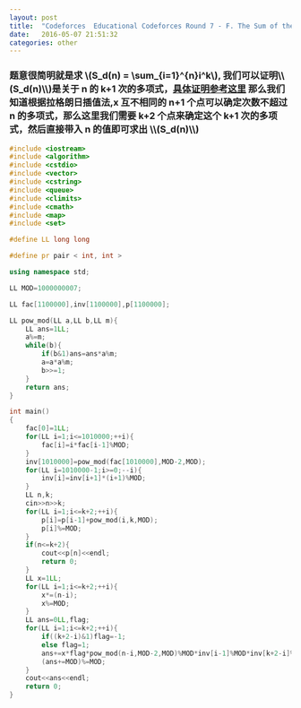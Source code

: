 ```yaml
---
layout: post
title:  "Codeforces  Educational Codeforces Round 7 - F. The Sum of the k-th Powers"
date:   2016-05-07 21:51:32
categories: other
---
```

<script type="text/javascript" src="http://cdn.mathjax.org/mathjax/latest/MathJax.js?config=default"></script>
<h3>题意很简明就是求 \(S_d(n) = \sum_{i=1}^{n}i^k\), 我们可以证明\\(S_d(n)\\)是关于 n 的 k+1 次的多项式，<a href="http://wenku.baidu.com/link?url=2QPccmUgeYDDfZ3l5lrGJLyrgBjrBSdFnRlI-o87A7GcZE6x0f-XNStMF2P-QeJL8mMYjC3nxM9iKwt_zVKRW1GAJM1rANxoDw48EAZwyxq">具体证明参考这里</a>
那么我们知道根据拉格朗日插值法,x 互不相同的 n+1 个点可以确定次数不超过 n 的多项式，那么这里我们需要 k+2 个点来确定这个 k+1 次的多项式，然后直接带入 n 的值即可求出 \\(S_d(n)\\)</h3>

```c++
#include <iostream>
#include <algorithm>
#include <cstdio>
#include <vector>
#include <cstring>
#include <queue>
#include <climits>
#include <cmath>
#include <map>
#include <set>

#define LL long long

#define pr pair < int, int >

using namespace std;

LL MOD=1000000007;

LL fac[1100000],inv[1100000],p[1100000];

LL pow_mod(LL a,LL b,LL m){
    LL ans=1LL;
    a%=m;
    while(b){
        if(b&1)ans=ans*a%m;
        a=a*a%m;
        b>>=1;
    }
    return ans;
}

int main()
{
    fac[0]=1LL;
    for(LL i=1;i<=1010000;++i){
        fac[i]=i*fac[i-1]%MOD;
    }
    inv[1010000]=pow_mod(fac[1010000],MOD-2,MOD);
    for(LL i=1010000-1;i>=0;--i){
        inv[i]=inv[i+1]*(i+1)%MOD;
    }
    LL n,k;
    cin>>n>>k;
    for(LL i=1;i<=k+2;++i){
        p[i]=p[i-1]+pow_mod(i,k,MOD);
        p[i]%=MOD;
    }
    if(n<=k+2){
        cout<<p[n]<<endl;
        return 0;
    }
    LL x=1LL;
    for(LL i=1;i<=k+2;++i){
        x*=(n-i);
        x%=MOD;
    }
    LL ans=0LL,flag;
    for(LL i=1;i<=k+2;++i){
        if((k+2-i)&1)flag=-1;
        else flag=1;
        ans+=x*flag*pow_mod(n-i,MOD-2,MOD)%MOD*inv[i-1]%MOD*inv[k+2-i]%MOD*p[i];
        (ans+=MOD)%=MOD;
    }
    cout<<ans<<endl;
    return 0;
}
```